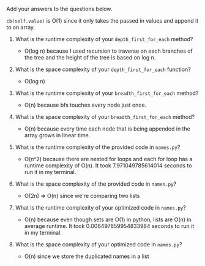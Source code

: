 Add your answers to the questions below.

`cb(self.value)` is O(1) since it only takes the passed in values and append it to an array.

1. What is the runtime complexity of your `depth_first_for_each` method?

   - O(log n) because I used recursion to traverse on each branches of the tree and the height of the tree is based on log n.

2. What is the space complexity of your `depth_first_for_each` function?

   - O(log n)

3. What is the runtime complexity of your `breadth_first_for_each` method?

   - O(n) because bfs touches every node just once.

4. What is the space complexity of your `breadth_first_for_each` method?
   - O(n) because every time each node that is being appended in the array grows in linear time.

5) What is the runtime complexity of the provided code in `names.py`?

   - O(n^2) because there are nested for loops and each for loop has a runtime complexity of O(n). It took 7.971049785614014 seconds to run it in my terminal.

6) What is the space complexity of the provided code in `names.py`?

   - O(2n) => O(n) since we're comparing two lists

7) What is the runtime complexity of your optimized code in `names.py`?

   - O(n) because even though sets are O(1) in python, lists are O(n) in average runtime. It took 0.006497859954833984 seconds to run it in my terminal.

8) What is the space complexity of your optimized code in `names.py`?
   - O(n) since we store the duplicated names in a list
